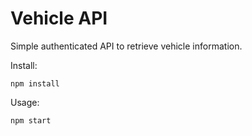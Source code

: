 # Vehicle API

Simple authenticated API to retrieve vehicle information.

Install:

`npm install`

Usage: 

`npm start`
